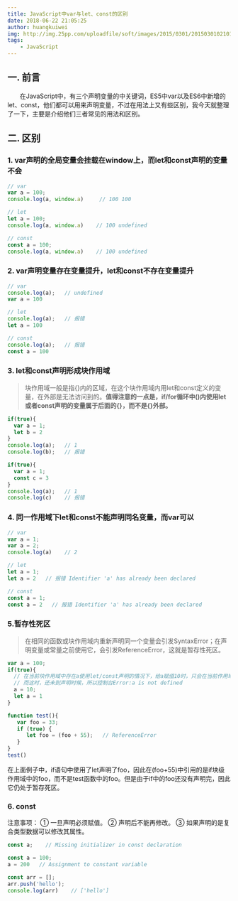 ```yaml
---
title: JavaScript中var与let、const的区别
date: 2018-06-22 21:05:25
author: huangkuiwei
img: http://img.25pp.com/uploadfile/soft/images/2015/0301/20150301021016689.jpg
tags: 
    - JavaScript
---
```

## 一. 前言
&emsp;&emsp;在JavaScript中，有三个声明变量的中关键词，ES5中var以及ES6中新增的let、const，他们都可以用来声明变量，不过在用法上又有些区别，我今天就整理了一下，主要是介绍他们三者常见的用法和区别。
## 二. 区别
### 1. var声明的全局变量会挂载在window上，而let和const声明的变量不会
```javascript
// var
var a = 100;
console.log(a, window.a)     // 100 100
```
```javascript
// let 
let a = 100;
console.log(a, window.a)    // 100 undefined
```
```javascript
// const
const a = 100;
console.log(a, window.a)    // 100 undefined
```
### 2. var声明变量存在变量提升，let和const不存在变量提升
```javascript
// var
console.log(a);   // undefined
var a = 100
```
```javascript
// let
console.log(a);   // 报错
let a = 100
```
```javascript
// const
console.log(a);   // 报错
const a = 100
```
### 3. let和const声明形成块作用域
>块作用域一般是指{}内的区域，在这个块作用域内用let和const定义的变量，在外部是无法访问到的。**值得注意的一点是，if/for循环中()内使用let或者const声明的变量属于后面的{}，而不是{}外部。**

```javascript
if(true){
  var a = 1;
  let b = 2
}
console.log(a);   // 1
console.log(b);   // 报错
```
```javascript
if(true){
  var a = 1;
  const c = 3
}
console.log(a);   // 1
console.log(c)    // 报错
```
### 4. 同一作用域下let和const不能声明同名变量，而var可以
```javascript
// var
var a = 1;
var a = 2;
console.log(a)    // 2
```
```javascript
// let
let a = 1;
let a = 2   // 报错 Identifier 'a' has already been declared
```
```javascript
// const
const a = 1;
const a = 2   // 报错 Identifier 'a' has already been declared
```
###  5.暂存性死区
>在相同的函数或块作用域内重新声明同一个变量会引发SyntaxError；在声明变量或常量之前使用它，会引发ReferenceError，这就是暂存性死区。

```javascript
var a = 100;
if(true){
  // 在当前块作用域中存在a使用let/const声明的情况下，给a赋值10时，只会在当前作用域找变量a
  // 而这时，还未到声明时候，所以控制台Error:a is not defined
  a = 10;
  let a = 1
}
```
```javascript
function test(){
   var foo = 33;
   if (true) {
      let foo = (foo + 55);   // ReferenceError
   }
}
test()
```
在上面例子中，if语句中使用了let声明了foo，因此在(foo+55)中引用的是if块级作用域中的foo，而不是test函数中的foo。但是由于if中的foo还没有声明完，因此它仍处于暂存死区。
### 6. const
注意事项：
① 一旦声明必须赋值。
② 声明后不能再修改。
③ 如果声明的是复合类型数据可以修改其属性。
```javascript
const a;    // Missing initializer in const declaration
```
```javascript
const a = 100;
a = 200   // Assignment to constant variable
```
```javascript
const arr = [];
arr.push('hello');
console.log(arr)    // ['hello']
```